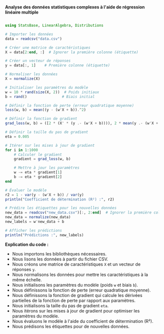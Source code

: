 **Analyse des données statistiques complexes à l'aide de régression linéaire multiple**

```julia

using StatsBase, LinearAlgebra, Distributions

# Importer les données
data = readcsv("data.csv")

# Créer une matrice de caractéristiques
X = data[2:end, :]  # Ignorer la première colonne (étiquette)

# Créer un vecteur de réponses
y = data[:, 1]    # Première colonne (étiquette)

# Normaliser les données
X = normalize(X)

# Initialiser les paramètres du modèle
w = 10 * rand(size(X, 2))  # Poids initiaux
b = rand()                # Biais initial

# Définir la fonction de perte (erreur quadratique moyenne)
loss(w, b) = mean((y - (w'X + b)).^2)

# Définir la fonction de gradient
grad_loss(w, b) = ([2 * (X' * (y .- (w'X + b)))), 2 * mean(y .- (w'X + b))]

# Définir la taille du pas de gradient
eta = 0.005

# Itérer sur les mises à jour de gradient
for i in 1:1000
    # Calculer le gradient
    gradient = grad_loss(w, b)

    # Mettre à jour les paramètres
    w -= eta * gradient[1]
    b -= eta * gradient[2]
end

# Évaluer le modèle
r2 = 1 - var(y - (w'X + b)) / var(y)
println("Coefficient de détermination (R²) :", r2)

# Prédire les étiquettes pour les nouvelles données
new_data = readcsv("new_data.csv")[:, 2:end]  # Ignorer la première colonne (étiquette)
new_data = normalize(new_data)
new_labels = w'new_data + b

# Afficher les prédictions
println("Prédictions :", new_labels)

```

**Explication du code :**

* Nous importons les bibliothèques nécessaires.
* Nous lisons les données à partir du fichier CSV.
* Nous créons une matrice de caractéristiques `X` et un vecteur de réponses `y`.
* Nous normalisons les données pour mettre les caractéristiques à la même échelle.
* Nous initialisons les paramètres du modèle (poids `w` et biais `b`).
* Nous définissons la fonction de perte (erreur quadratique moyenne).
* Nous définissons la fonction de gradient qui calcule les dérivées partielles de la fonction de perte par rapport aux paramètres.
* Nous initialisons la taille du pas de gradient `eta`.
* Nous itérons sur les mises à jour de gradient pour optimiser les paramètres du modèle.
* Nous évaluons le modèle à l'aide du coefficient de détermination (R²).
* Nous prédisons les étiquettes pour de nouvelles données.